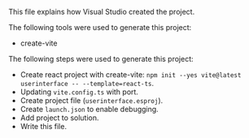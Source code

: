 This file explains how Visual Studio created the project.

The following tools were used to generate this project:
- create-vite

The following steps were used to generate this project:
- Create react project with create-vite: `npm init --yes vite@latest userinterface -- --template=react-ts`.
- Updating `vite.config.ts` with port.
- Create project file (`userinterface.esproj`).
- Create `launch.json` to enable debugging.
- Add project to solution.
- Write this file.
